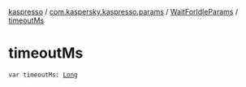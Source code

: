 [kaspresso](../../index.md) / [com.kaspersky.kaspresso.params](../index.md) / [WaitForIdleParams](index.md) / [timeoutMs](./timeout-ms.md)

# timeoutMs

`var timeoutMs: `[`Long`](https://kotlinlang.org/api/latest/jvm/stdlib/kotlin/-long/index.html)